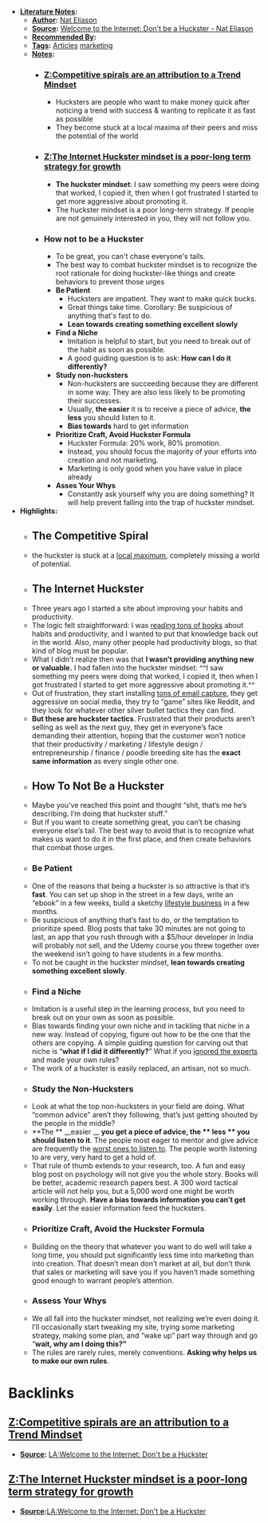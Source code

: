- **[Literature Notes](<Literature Notes.md>):**
    - **[Author](<Author.md>):** [Nat Eliason](<Nat Eliason.md>)
    - **[Source](<Source.md>):** [Welcome to the Internet: Don't be a Huckster - Nat Eliason](https://www.nateliason.com/blog/huckster)
    - **[Recommended By](<Recommended By.md>):**
    - **[Tags](<Tags.md>):** [Articles](<Articles.md>) [marketing](<marketing.md>)
    - **[Notes](<Notes.md>):**
        - ### [Z:Competitive spirals are an attribution to a Trend Mindset](<Z:Competitive spirals are an attribution to a Trend Mindset.md>)
            - Hucksters are people who want to make money quick after noticing a trend with success & wanting to replicate it as fast as possible
            - They become stuck at a local maxima of their peers and miss the potential of the world
        - ### [Z:The Internet Huckster mindset is a poor-long term strategy for growth](<Z:The Internet Huckster mindset is a poor-long term strategy for growth.md>)
            - **The huckster mindset**: I saw something my peers were doing that worked, I copied it, then when I got frustrated I started to get more aggressive about promoting it.
            - The huckster mindset is a poor long-term strategy. If people are not genuinely interested in you, they will not follow you.
        - ### **How not to be a Huckster**
            - To be great, you can't chase everyone's tails. 
            - The best way to combat huckster mindset is to recognize the root rationale for doing huckster-like things and create behaviors to prevent those urges
            - **Be Patient**
                - Hucksters are impatient. They want to make quick bucks. 
                - Great things take time. Corollary: Be suspicious of anything that's fast to do.
                - __Lean towards creating something excellent slowly__
            - **Find a Niche**
                - Imitation is helpful to start, but you need to break out of the habit as soon as possible.
                - A good guiding question is to ask: __How can I do it differently?__
            - **Study non-hucksters**
                - Non-hucksters are succeeding because they are different in some way. They are also less likely to be promoting their successes.
                - Usually, __the easier__ it is to receive a piece of advice, __the less__ you should listen to it.
                - **Bias towards** hard to get information
            - **Prioritize Craft, Avoid Huckster Formula**
                - Huckster Formula: 20% work, 80% promotion. 
                - Instead, you should focus the majority of your efforts into creation and not marketing.
                - Marketing is only good when you have value in place already
            - **Asses Your Whys**
                - Constantly ask yourself why you are doing something? It will help prevent falling into the trap of huckster mindset. 
- **Highlights:**
    - ## The Competitive Spiral
    - the huckster is stuck at a [local maximum](http://www.nateliason.com/local-maxima/), completely missing a world of potential.
    - ## The Internet Huckster
    - Three years ago I started a site about improving your habits and productivity.
    - The logic felt straightforward: I was [reading tons of books](http://www.nateliason.com/can-easily-read-100-books-year/) about habits and productivity, and I wanted to put that knowledge back out in the world. Also, many other people had productivity blogs, so that kind of blog must be popular.
    - What I didn’t realize then was that **I wasn’t providing anything new or valuable.** I had fallen into the huckster mindset: ^^I saw something my peers were doing that worked, I copied it, then when I got frustrated I started to get more aggressive about promoting it.^^
    - Out of frustration, they start installing [tons of email capture](http://www.nateliason.com/email-capture/), they get aggressive on social media, they try to “game” sites like Reddit, and they look for whatever other silver bullet tactics they can find.
    - **But these are huckster tactics**. Frustrated that their products aren’t selling as well as the next guy, they get in everyone’s face demanding their attention, hoping that the customer won’t notice that their productivity / marketing / lifestyle design / entrepreneurship / finance / poodle breeding site has the __exact same information__ as every single other one.
    - ## How To Not Be a Huckster
    -  Maybe you’ve reached this point and thought “shit, that’s me he’s describing. I’m doing that huckster stuff.”
    - But if you want to create something great, you can’t be chasing everyone else’s tail. The best way to avoid that is to recognize what makes us want to do it in the first place, and then create behaviors that combat those urges.
    - ### Be Patient
    - One of the reasons that being a huckster is so attractive is that it’s __fast__. You can set up shop in the street in a few days, write an “ebook” in a few weeks, build a sketchy [lifestyle business](http://www.nateliason.com/lifestyle-business/) in a few months.
    - Be suspicious of anything that’s fast to do, or the temptation to prioritize speed. Blog posts that take 30 minutes are not going to last, an app that you rush through with a $5/hour developer in India will probably not sell, and the Udemy course you threw together over the weekend isn’t going to have students in a few months.
    - To not be caught in the huckster mindset, **lean towards creating something excellent slowly**.
    - ### Find a Niche
    - Imitation is a useful step in the learning process, but you need to break out on your own as soon as possible.
    - Bias towards finding your own niche and in tackling that niche in a new way. Instead of copying, figure out how to be the one that the others are copying. A simple guiding question for carving out that niche is “__what if I did it differently?__” What if you [ignored the experts](http://www.nateliason.com/authority/) and made your own rules?
    - The work of a huckster is easily replaced, an artisan, not so much.
    - ### Study the Non-Hucksters
    - Look at what the top non-hucksters in your field are doing. What “common advice” aren’t they following, that’s just getting shouted by the people in the middle?
    - **The ** __easier __ **you get a piece of advice, the ** __less__ ** you should listen to it**. The people most eager to mentor and give advice are frequently the [worst ones to listen to](http://www.nateliason.com/authority/). The people worth listening to are very, very hard to get a hold of.
    - That rule of thumb extends to your research, too. A fun and easy blog post on psychology will not give you the whole story. Books will be better, academic research papers best. A 300 word tactical article will not help you, but a 5,000 word one might be worth working through. **Have a bias towards information you can’t get easily**. Let the easier information feed the hucksters.
    - ### Prioritize Craft, Avoid the Huckster Formula
    - Building on the theory that whatever you want to do well will take a long time, you should put significantly less time into marketing than into creation. That doesn’t mean don’t market at all, but don’t think that sales or marketing will save you if you haven’t made something good enough to warrant people’s attention.
    - ### Assess Your Whys
    - We all fall into the huckster mindset, not realizing we’re even doing it. I’ll occasionally start tweaking my site, trying some marketing strategy, making some plan, and “wake up” part way through and go “__wait, why am I doing this?”__
    - The rules are rarely rules, merely conventions. **Asking why helps us to make our own rules**.

# Backlinks
## [Z:Competitive spirals are an attribution to a Trend Mindset](<Z:Competitive spirals are an attribution to a Trend Mindset.md>)
- **[Source](<Source.md>):** [LA:Welcome to the Internet: Don't be a Huckster](<LA:Welcome to the Internet: Don't be a Huckster.md>)

## [Z:The Internet Huckster mindset is a poor-long term strategy for growth](<Z:The Internet Huckster mindset is a poor-long term strategy for growth.md>)
- **[Source](<Source.md>):**[LA:Welcome to the Internet: Don't be a Huckster](<LA:Welcome to the Internet: Don't be a Huckster.md>)

